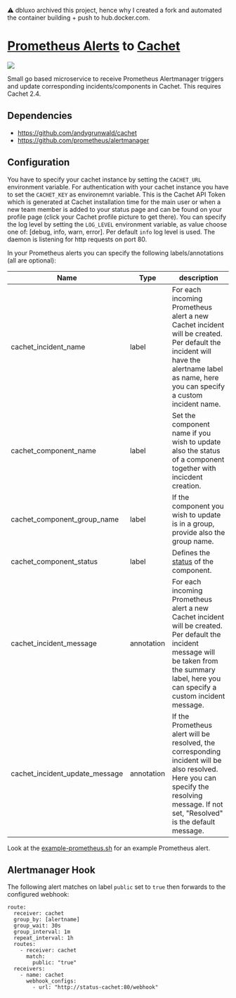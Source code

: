  :warning: dbluxo archived this project, hence why I created a fork and automated the container building + push to hub.docker.com.

# [Prometheus Alerts](https://prometheus.io/docs/alerting/alertmanager/) to [Cachet](http://cachethq.io/)

![](https://github.com/dbluxo/prometheus-cachet/workflows/build-and-publish/badge.svg)

Small go based microservice to receive Prometheus Alertmanager triggers and update corresponding incidents/components in Cachet. This requires Cachet 2.4.

## Dependencies

* https://github.com/andygrunwald/cachet
* https://github.com/prometheus/alertmanager

## Configuration

You have to specify your cachet instance by setting the `CACHET_URL` environment variable. For authentication with your cachet instance you have to set the `CACHET_KEY` as environemnt variable. This is the Cachet API Token which is generated at Cachet installation time for the main user or when a new team member is added to your status page and can be found on your profile page (click your Cachet profile picture to get there). You can specify the log level by setting the `LOG_LEVEL` environment variable, as value choose one of: [debug, info, warn, error]. Per default `info` log level is used. The daemon is listening for http requests on port 80.

In your Prometheus alerts you can specify the following labels/annotations (all are optional):

| Name                           | Type       | description                                              |
| ------------------------------ | ---------- | -------------------------------------------------------- |
| cachet_incident_name           | label      | For each incoming Prometheus alert a new Cachet incident will be created. Per default the incident will have the alertname label as name, here you can specify a custom incident name. |
| cachet_component_name          | label      | Set the component name if you wish to update also the status of a component together with incicdent creation. |
| cachet_component_group_name    | label      | If the component you wish to update is in a group, provide also the group name. |
| cachet_component_status        | label      | Defines the [status](https://docs.cachethq.io/docs/component-statuses) of the component. |
| cachet_incident_message        | annotation | For each incoming Prometheus alert a new Cachet incident will be created. Per default the incident message will be taken from the summary label, here you can specify a custom incident message. | 
| cachet_incident_update_message | annotation | If the Prometheus alert will be resolved, the corresponding incident will be also resolved. Here you can specify the resolving message. If not set, "Resolved" is the default message.|

Look at the [example-prometheus.sh](example-prometheus.sh) for an example Prometheus alert.

## Alertmanager Hook

The following alert matches on label `public` set to `true` then forwards to the configured webhook:

```
route:
  receiver: cachet
  group_by: [alertname]
  group_wait: 30s
  group_interval: 1m
  repeat_interval: 1h
  routes:
    - receiver: cachet
      match:
        public: "true"
  receivers:
    - name: cachet
      webhook_configs:
        - url: "http://status-cachet:80/webhook"
```
